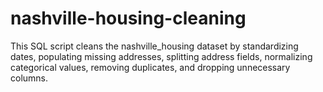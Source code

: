 # nashville-housing-cleaning
This SQL script cleans the nashville_housing dataset by standardizing dates, populating missing addresses, splitting address fields, normalizing categorical values, removing duplicates, and dropping unnecessary columns.
